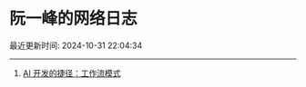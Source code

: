# 阮一峰的网络日志

最近更新时间: 2024-10-31 22:04:34

--- 
1. [AI 开发的捷径：工作流模式](http://www.ruanyifeng.com/blog/2024/10/coze.html) 
